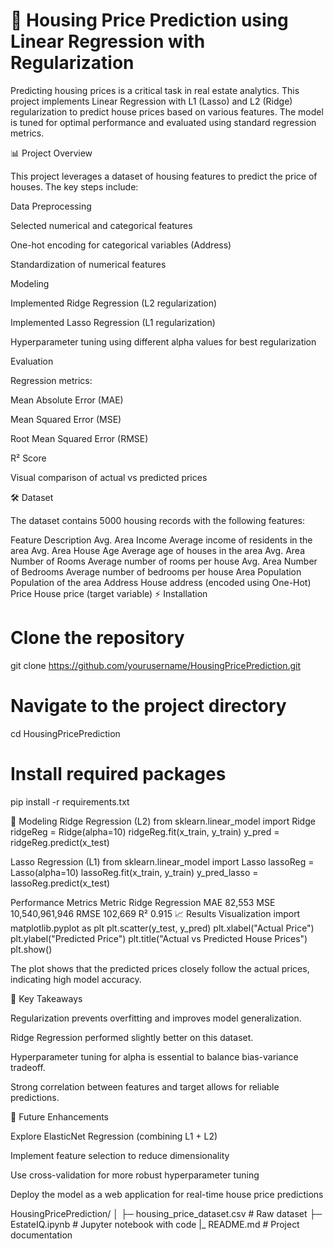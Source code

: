 # 🏡 Housing Price Prediction using Linear Regression with Regularization

Predicting housing prices is a critical task in real estate analytics. This project implements Linear Regression with L1 (Lasso) and L2 (Ridge) regularization to predict house prices based on various features. The model is tuned for optimal performance and evaluated using standard regression metrics.

📊 Project Overview

This project leverages a dataset of housing features to predict the price of houses. The key steps include:

Data Preprocessing

Selected numerical and categorical features

One-hot encoding for categorical variables (Address)

Standardization of numerical features

Modeling

Implemented Ridge Regression (L2 regularization)

Implemented Lasso Regression (L1 regularization)

Hyperparameter tuning using different alpha values for best regularization

Evaluation

Regression metrics:

Mean Absolute Error (MAE)

Mean Squared Error (MSE)

Root Mean Squared Error (RMSE)

R² Score

Visual comparison of actual vs predicted prices

🛠️ Dataset

The dataset contains 5000 housing records with the following features:

Feature	Description
Avg. Area Income	Average income of residents in the area
Avg. Area House Age	Average age of houses in the area
Avg. Area Number of Rooms	Average number of rooms per house
Avg. Area Number of Bedrooms	Average number of bedrooms per house
Area Population	Population of the area
Address	House address (encoded using One-Hot)
Price	House price (target variable)
⚡ Installation
# Clone the repository
git clone https://github.com/yourusername/HousingPricePrediction.git

# Navigate to the project directory
cd HousingPricePrediction

# Install required packages
pip install -r requirements.txt

🧠 Modeling
Ridge Regression (L2)
from sklearn.linear_model import Ridge
ridgeReg = Ridge(alpha=10)
ridgeReg.fit(x_train, y_train)
y_pred = ridgeReg.predict(x_test)

Lasso Regression (L1)
from sklearn.linear_model import Lasso
lassoReg = Lasso(alpha=10)
lassoReg.fit(x_train, y_train)
y_pred_lasso = lassoReg.predict(x_test)

Performance Metrics
Metric	Ridge Regression
MAE	82,553
MSE	10,540,961,946
RMSE	102,669
R²	0.915
📈 Results Visualization
import matplotlib.pyplot as plt
plt.scatter(y_test, y_pred)
plt.xlabel("Actual Price")
plt.ylabel("Predicted Price")
plt.title("Actual vs Predicted House Prices")
plt.show()


The plot shows that the predicted prices closely follow the actual prices, indicating high model accuracy.

🧩 Key Takeaways

Regularization prevents overfitting and improves model generalization.

Ridge Regression performed slightly better on this dataset.

Hyperparameter tuning for alpha is essential to balance bias-variance tradeoff.

Strong correlation between features and target allows for reliable predictions.

🔮 Future Enhancements

Explore ElasticNet Regression (combining L1 + L2)

Implement feature selection to reduce dimensionality

Use cross-validation for more robust hyperparameter tuning

Deploy the model as a web application for real-time house price predictions

HousingPricePrediction/
│
├─ housing_price_dataset.csv       # Raw dataset
├─ EstateIQ.ipynb # Jupyter notebook with code
|_ README.md                       # Project documentation
